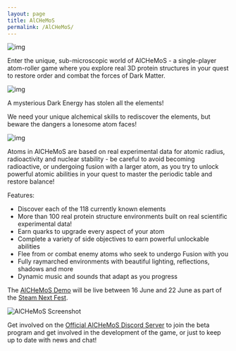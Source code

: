 ```yaml
---
layout: page
title: AlCHeMoS
permalink: /AlCHeMoS/
---
```

![img]({{site.baseurl}}/img/alchemos_logo.png)

Enter the unique, sub-microscopic world of AlCHeMoS - a single-player atom-roller game where you explore real 3D protein structures in your quest to restore order and combat the forces of Dark Matter.

![img]({{site.baseurl}}/img/AlCHeMoS_cN2xotgDSi.png)

A mysterious Dark Energy has stolen all the elements!

We need your unique alchemical skills to rediscover the elements, but beware the dangers a lonesome atom faces!

![img]({{site.baseurl}}/img/AlCHeMoS_Di5XsO1LwX.png)

Atoms in AlCHeMoS are based on real experimental data for atomic radius, radioactivity and nuclear stability - be careful to avoid becoming radioactive, or undergoing fusion with a larger atom, as you try to unlock powerful atomic abilities in your quest to master the periodic table and restore balance!

Features:
* Discover each of the 118 currently known elements
* More than 100 real protein structure environments built on real scientific experimental data!
* Earn quarks to upgrade every aspect of your atom
* Complete a variety of side objectives to earn powerful unlockable abilities
* Flee from or combat enemy atoms who seek to undergo Fusion with you
* Fully raymarched environments with beautiful lighting, reflections, shadows and more
* Dynamic music and sounds that adapt as you progress


The [AlCHeMoS Demo](https://store.steampowered.com/app/1090590/AlCHeMoS/) will be live between 16 June and 22 June as part of the [Steam Next Fest](https://store.steampowered.com/sale/nextfest).

![AlCHeMoS Screenshot]({{site.baseurl}}/img/SteamNextFestCoverImage_01.png)

Get involved on the [Official AlCHeMoS Discord Server](https://discord.gg/t8UTyXe) to join the beta program and get involved in the development of the game, or just to keep up to date with news and chat!